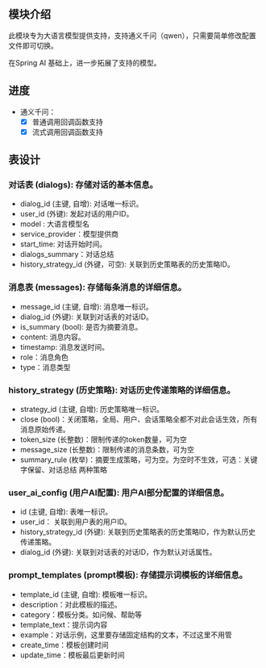 ## 模块介绍

此模块专为大语言模型提供支持，支持通义千问（qwen），只需要简单修改配置文件即可切换。

在Spring AI 基础上，进一步拓展了支持的模型。

## 进度
- 通义千问：
  - [x] 普通调用回调函数支持 
  - [x] 流式调用回调函数支持

## 表设计
### 对话表 (dialogs): 存储对话的基本信息。

- dialog_id (主键, 自增): 对话唯一标识。
- user_id (外键): 发起对话的用户ID。
- model : 大语言模型名
- service_provider：模型提供商
- start_time: 对话开始时间。
- dialogs_summary：对话总结
- history_strategy_id (外键，可空): 关联到历史策略表的历史策略ID。


### 消息表 (messages): 存储每条消息的详细信息。

- message_id (主键, 自增): 消息唯一标识。
- dialog_id (外键): 关联到对话表的对话ID。
- is_summary (bool): 是否为摘要消息。
- content: 消息内容。
- timestamp: 消息发送时间。
- role：消息角色
- type：消息类型

### history_strategy (历史策略): 对话历史传递策略的详细信息。
- strategy_id (主键, 自增): 历史策略唯一标识。
- close (bool)：关闭策略，全局、用户、会话策略全都不对此会话生效，所有消息原始传递。
- token_size (长整数)：限制传递的token数量，可为空
- message_size (长整数)：限制传递的消息条数，可为空
- summary_rule (枚举)：摘要生成策略，可为空。为空时不生效，可选：关键字保留、对话总结 两种策略

### user_ai_config (用户AI配置): 用户AI部分配置的详细信息。
- id (主键, 自增): 表唯一标识。
- user_id： 关联到用户表的用户ID。
- history_strategy_id (外键): 关联到历史策略表的历史策略ID，作为默认历史传递策略。
- dialog_id (外键): 关联到对话表的对话ID，作为默认对话属性。

### prompt_templates (prompt模板): 存储提示词模板的详细信息。
- template_id (主键, 自增): 模板唯一标识。
- description：对此模板的描述。
- category：模板分类。如问候、帮助等
- template_text：提示词内容
- example：对话示例，这里要存储固定结构的文本，不过这里不用管
- create_time：模板创建时间
- update_time：模板最后更新时间